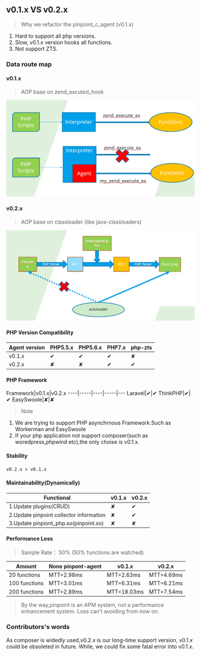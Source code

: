 ##  v0.1.x VS v0.2.x


> Why we refactor the pinpoint_c_agent (v0.1.x)

1. Hard to support all php versions.
2. Slow, v0.1.x version hooks all functions.
3. Not support ZTS.

### Data route map

#### v0.1.x

> AOP base on zend_excuted_hook

![How does it work](../images/principle_v0.1.x.png)
#### v0.2.x

> AOP base on classloader (like java-classloaders)

![How does it work](../images/principle_v0.2.x.png)

#### PHP Version Compatibility

Agent version|PHP5.5.x|PHP5.6.x|PHP7.x |php-zts
----|-----|----|-----|---
v0.1.x|✔|✔|✔|✘
v0.2.x|✘|✘|✔|✔

#### PHP Framework

Framework|v0.1.x|v0.2.x
----|-----|----|-----|---
Laravel|✔|✔
ThinkPHP|✔|✔
EasySwoole|✘|✘

> Note

1. We are trying to support PHP asynchrnous Framework.Such as Workerman and EasySwoole
2. If your php application not support composer(such as woredpress,phpwind etc),the only choise is v0.1.x.

#### Stability

`v0.2.x > v0.1.x`


#### Maintainability(Dynamically)


Functional|v0.1.x|v0.2.x
----|-----|----
1.Update plugins(CRUD)|✘|✔
2.Update pinpoint collector information|✘|✔
3.Update pinpiont_php.so(pinpoint.so)|✘|✘

#### Performance Loss

> Sample Rate： 50% (50% functions are watched)

Amount|None pinpont-agent|v0.1.x|v0.2.x
----|-----|-----|----
20 functions|MTT=2.98ms|MTT=2.63ms|MTT=4.69ms
100 functions|MTT=3.01ms|MTT=6.31ms|MTT=6.21ms
200 functions|MTT=2.89ms|MTT=18.03ms|MTT=7.54ms

> By the way,pinpoint is an APM system, not a performance enhancement system. Loss can't avoiding from now on.


### Contributors's words

As composer is widedly used,v0.2.x is our long-time support version,
v0.1.x could be obsoleted in future.
While, we could fix some fatal error into v0.1.x.